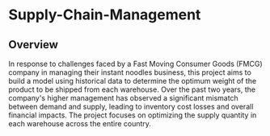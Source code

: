 # Supply-Chain-Management
## Overview
In response to challenges faced by a Fast Moving Consumer Goods (FMCG) company in managing their instant noodles business, this project aims to build a model using historical data to determine the optimum weight of the product to be shipped from each warehouse. Over the past two years, the company's higher management has observed a significant mismatch between demand and supply, leading to inventory cost losses and overall financial impacts. The project focuses on optimizing the supply quantity in each warehouse across the entire country.
